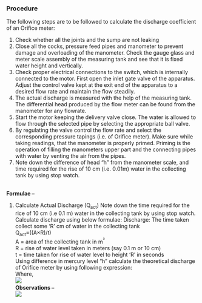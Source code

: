 ### Procedure <br>
The following steps are to be followed to calculate the discharge coefficient of an Orifice meter:<br>
1. Check whether all the joints and the sump are not leaking <br>
2. Close all the cocks, pressure feed pipes and manometer to prevent damage and overloading of the manometer. Check the gauge glass and meter scale assembly of the measuring tank and see that it is fixed water height and vertically. <br>
3. Check proper electrical connections to the switch, which is internally connected to the motor. First open the inlet gate valve of the apparatus. Adjust the control valve kept at the exit end of the apparatus to a desired flow rate and maintain the flow steadily.<br> 
4. The actual discharge is measured with the help of the measuring tank. The differential head produced by the flow meter can be found from the manometer for any flowrate.<br>
5. Start the motor keeping the delivery valve close. The water is allowed to flow through the selected pipe by selecting the appropriate ball valve.<br>
6. By regulating the valve control the flow rate and select the corresponding pressure tapings (i.e. of Orifice meter). Make sure while taking readings, that the manometer is properly primed. Priming is the operation of filling the manometers upper part and the connecting pipes with water by venting the air from the pipes.<br>
7. Note down the difference of head “h” from the manometer scale, and time required for the rise of 10 cm (i.e. 0.01m) water in the collecting tank by using stop watch.<br><br>

<b>Formulae – </b><br>
1. Calculate Actual Discharge (Q<sub>act</sub>)
Note down the time required for the rice of 10 cm (i.e 0.1 m) water in the collecting tank by using stop watch. Calculate discharge using below formulae:
Discharge: The time taken collect some ‘R’ cm of water in the collecting tank<br>
Q<sub>act</sub>=((A×R)/t)  
A = area of the collecting tank in m<sup>² </sup><br>
R = rise of water level taken in meters (say 0.1 m or 10 cm) <br>
t = time taken for rise of water level to height ‘R’ in seconds<br>
Using difference in mercury level “h” calculate the theoretical discharge of Orifice meter by using following expression: <br>
Where,<br> 
<image src="images/P1.PNG"><br>
<b>	Observations – </b><br>
<image src="images/P2.PNG"><br>
